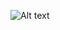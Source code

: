 ![Alt text](https://user-images.githubusercontent.com/112842153/216520529-f4dfb332-856a-42c2-b948-feca03b4cb99.jpg)